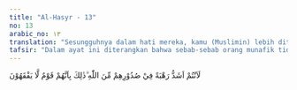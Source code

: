 ```yaml
---
title: "Al-Hasyr - 13"
no: 13
arabic_no: ١٣
translation: "Sesungguhnya dalam hati mereka, kamu (Muslimin) lebih ditakuti daripada Allah. Yang demikian itu karena mereka orang-orang yang tidak mengerti."
tafsir: "Dalam ayat ini diterangkan bahwa sebab-sebab orang munafik tidak menepati janjinya menolong Bani Nadhir, sebagaimana yang telah mereka sepakati, adalah karena mereka lebih takut kepada kaum Muslimin daripada kepada Allah. Oleh karena itu, mereka tidak berani melawan kaum Muslimin, meskipun mereka bersama Bani Nadhir.\n\nAyat ini menunjukkan apa yang terkandung dalam hati orang-orang munafik. Mereka tidak percaya kepada kekuasaan dan kebesaran Allah. Hal terpenting bagi mereka ialah keselamatan diri dan harta benda mereka masing-masing. Untuk keselamatan itu, mereka melakukan apa yang mungkin dilakukan, seperti perbuatan nifaq, kepada Rasulullah mereka menyatakan termasuk orang-orang yang beriman, sedang kepada Bani Nadhir mereka menyatakan senasib dan sepenanggungan dalam menghadapi kaum Muslimin.\n\nDi samping itu, mereka tidak mau memahami ajaran yang disampaikan Rasulullah kepada mereka. Apakah ajaran itu benar atau tidak, bagi mereka, yang menentukan segala sesuatu hanyalah harta benda dan kekayaan. Oleh karena itu, tampak dalam sikap mereka ketika menghadapi kesulitan, mereka tidak mempunyai pegangan, dan terombang-ambing ke sana ke mari. Mereka lebih takut kepada manusia daripada Allah. Firman Allah:\n\nKetika mereka diwajibkan berperang, tiba-tiba sebagian mereka (golongan munafik) takut kepada manusia (musuh), seperti takutnya kepada Allah, bahkan lebih takut (dari itu). (an-Nisa'/4: 77)"
---
```

لَاَنْتُمْ اَشَدُّ رَهْبَةً فِيْ صُدُوْرِهِمْ مِّنَ اللّٰهِ ۗذٰلِكَ بِاَنَّهُمْ قَوْمٌ لَّا يَفْقَهُوْنَ 